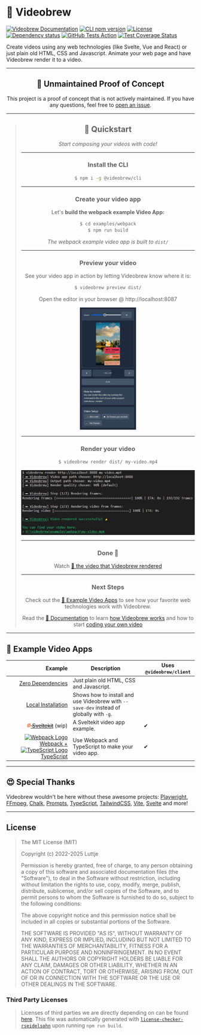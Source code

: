 # 📼 Videobrew 

[![Videobrew Documentation](https://shields.io/badge/-documentation-583372)](https://github.com/luttje/videobrew/tree/main/docs)
[![CLI npm version](https://img.shields.io/npm/v/@videobrew/cli)](https://www.npmjs.com/package/@videobrew/cli)
[![License](https://img.shields.io/github/license/luttje/videobrew)](https://github.com/luttje/videobrew/blob/main/LICENSE)
[![Dependency status](https://img.shields.io/librariesio/github/luttje/videobrew)](https://libraries.io/github/luttje/videobrew)
[![GitHub Tests Action](https://github.com/luttje/videobrew/actions/workflows/tests.yml/badge.svg)](https://github.com/luttje/videobrew/actions/workflows/tests.yml)
[![Test Coverage Status](https://coveralls.io/repos/github/luttje/videobrew/badge.svg?branch=main)](https://coveralls.io/github/luttje/videobrew?branch=main)

Create videos using any web technologies (like Svelte, Vue and React) or just plain old HTML, CSS and Javascript. Animate your web page and have Videobrew render it to a video.

<div align="center">

<hr>

## 🚧 Unmaintained Proof of Concept
This project is a proof of concept that is not actively maintained. If you have any questions, feel free to [open an issue](https://github.com/luttje/videobrew/issues/new).

</div>

<hr>

> <div align="center">
>
> ## 🚀 <span id="quickstart">Quickstart</span>
> *Start composing your videos with code!*
> 
> <hr>
>
> ### Install the CLI
> 
> ```bash
> $ npm i -g @videobrew/cli
> ```
> 
> <hr> 
>
> ### Create your video app
> Let's **build the webpack example Video App:**
> 
> ```bash
> $ cd examples/webpack
> $ npm run build
> ```
> *The webpack example video app is built to `dist/`*
> 
> <hr> 
>
> ### Preview your video
> See your video app in action by letting Videobrew know where it is:
> ```bash
> $ videobrew preview dist/
> ```
> Open the editor in your browser @ http://localhost:8087
> 
> [<img src="https://raw.githubusercontent.com/luttje/videobrew/main/docs/editor-previewing-video-app.png" alt="Previewing a video app" width="150" />](https://github.com/luttje/videobrew/blob/main/docs/editor-previewing-video-app.png)
>
> <hr> 
>
> ### Render your video
>   
> ```bash
> $ videobrew render dist/ my-video.mp4
> ```
>   
> [<img src="https://github.com/luttje/videobrew/blob/main/docs/cli-rendering-video-app.png" alt="Rendering a video app" align="middle" width="500" />](https://github.com/luttje/videobrew/blob/main/docs/cli-rendering-video-app.png)
> 
> <hr> 
>
> ### Done 🎉
>   
> Watch [📼 the video that Videobrew rendered](https://github.com/luttje/videobrew/blob/main/examples/webpack/out/weather.mp4)
>
> <hr> 
>
> ### Next Steps
>
> Check out the [🧪 Example Video Apps](#examples) to see how your favorite web technologies work with Videobrew.
>
> Read the [📖 Documentation](https://github.com/luttje/videobrew/blob/main/docs/) to learn [how Videobrew works](https://github.com/luttje/videobrew/blob/main/docs/how-it-works.md) and how to start [coding your own video](https://github.com/luttje/videobrew/blob/main/docs/code-your-own-video.md)
>
> </div>

<hr>

## <span id="examples">🧪 Example Video Apps</span>
| Example | Description | Uses `@videobrew/client`
| ---: | --- | --- |
| [Zero Dependencies](https://github.com/luttje/videobrew/blob/main/examples/0-dependencies/) | Just plain old HTML, CSS and Javascript. | |
| [Local Installation](https://github.com/luttje/videobrew/blob/main/examples/local-install/) | Shows how to install and use Videobrew with `--save-dev` instead of globally with `-g`. | |
| <s>[<img src="https://raw.githubusercontent.com/sveltejs/branding/master/svelte-logo.svg" height="12px" alt="Svelte Logo" /> Sveltekit](https://github.com/luttje/videobrew/blob/main/examples/sveltekit/)</s> (wip) | A Sveltekit video app example. | ✔ |
| [<img src="https://raw.githubusercontent.com/webpack/media/master/logo/icon.svg" height="12px" alt="Webpack Logo" /> Webpack + <img src="https://upload.wikimedia.org/wikipedia/commons/thumb/4/4c/Typescript_logo_2020.svg/512px-Typescript_logo_2020.svg.png?20221110153201" height="12px" alt="TypeScript Logo" /> TypeScript](https://github.com/luttje/videobrew/blob/main/examples/webpack) | Use Webpack and TypeScript to make your video app. | ✔ |

<hr>

## 😍 Special Thanks

Videobrew wouldn't be here without these awesome projects:
[Playwright](https://playwright.dev/), [FFmpeg](https://ffmpeg.org/), [Chalk](https://www.npmjs.com/package/chalk), [Prompts](https://www.npmjs.com/package/prompts), [TypeScript](https://www.typescriptlang.org/), [TailwindCSS](https://tailwindcss.com/), [Vite](https://vitejs.dev/), [Svelte](https://svelte.dev/) and more!

<hr>

## License

> The MIT License (MIT)
>
> Copyright (c) 2022-2025 Luttje
> 
> Permission is hereby granted, free of charge, to any person obtaining a copy
> of this software and associated documentation files (the "Software"), to deal
> in the Software without restriction, including without limitation the rights
> to use, copy, modify, merge, publish, distribute, sublicense, and/or sell
> copies of the Software, and to permit persons to whom the Software is
> furnished to do so, subject to the following conditions:
> 
> The above copyright notice and this permission notice shall be included in
> all copies or substantial portions of the Software.
> 
> THE SOFTWARE IS PROVIDED "AS IS", WITHOUT WARRANTY OF ANY KIND, EXPRESS OR
> IMPLIED, INCLUDING BUT NOT LIMITED TO THE WARRANTIES OF MERCHANTABILITY,
> FITNESS FOR A PARTICULAR PURPOSE AND NONINFRINGEMENT. IN NO EVENT SHALL THE
> AUTHORS OR COPYRIGHT HOLDERS BE LIABLE FOR ANY CLAIM, DAMAGES OR OTHER
> LIABILITY, WHETHER IN AN ACTION OF CONTRACT, TORT OR OTHERWISE, ARISING FROM,
> OUT OF OR IN CONNECTION WITH THE SOFTWARE OR THE USE OR OTHER DEALINGS IN
> THE SOFTWARE.

### Third Party Licenses
> Licenses of third parties we are directly depending on can be found [here](https://github.com/luttje/videobrew/blob/main/LICENSES-THIRD-PARTY). This file was automatically generated with [`license-checker-rseidelsohn`](https://www.npmjs.com/package/license-checker-rseidelsohn) upon running `npm run build`.